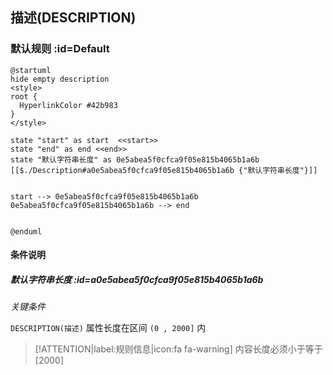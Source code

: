 ## 描述(DESCRIPTION) <!-- {docsify-ignore-all} -->

   

### 默认规则 :id=Default

```plantuml
@startuml
hide empty description
<style>
root {
  HyperlinkColor #42b983
}
</style>

state "start" as start  <<start>>
state "end" as end <<end>>
state "默认字符串长度" as 0e5abea5f0cfca9f05e815b4065b1a6b [[$./Description#a0e5abea5f0cfca9f05e815b4065b1a6b {"默认字符串长度"}]]


start --> 0e5abea5f0cfca9f05e815b4065b1a6b 
0e5abea5f0cfca9f05e815b4065b1a6b --> end 


@enduml
```

#### 条件说明

##### 默认字符串长度 :id=a0e5abea5f0cfca9f05e815b4065b1a6b


*关键条件*


`DESCRIPTION(描述)` 属性长度在区间 `(0 , 2000]` 内

> [!ATTENTION|label:规则信息|icon:fa fa-warning]
> 内容长度必须小于等于[2000]







